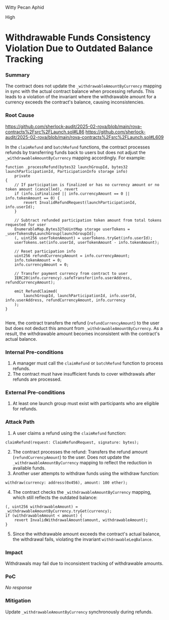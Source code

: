 Witty Pecan Aphid

High

# Withdrawable Funds Consistency Violation Due to Outdated Balance Tracking

### Summary

The  contract does not update the `_withdrawableAmountByCurrency` mapping in sync with the actual contract balance when processing refunds. This leads to a violation of the invariant where the withdrawable amount for a currency exceeds the contract's balance, causing inconsistencies.

### Root Cause

https://github.com/sherlock-audit/2025-02-rova/blob/main/rova-contracts%2Fsrc%2FLaunch.sol#L86
https://github.com/sherlock-audit/2025-02-rova/blob/main/rova-contracts%2Fsrc%2FLaunch.sol#L609

In the `claimRefund` and `batchRefund` functions, the contract processes refunds by transferring funds back to users but does not adjust the `_withdrawableAmountByCurrency` mapping accordingly. For example:
```solidity
function _processRefund(bytes32 launchGroupId, bytes32 launchParticipationId, ParticipationInfo storage info)
    private
{
    // If participation is finalized or has no currency amount or no token amount (cancelled), revert
    if (info.isFinalized || info.currencyAmount == 0 || info.tokenAmount == 0) {
        revert InvalidRefundRequest(launchParticipationId, info.userId);
    }

    // Subtract refunded participation token amount from total tokens requested for user
    EnumerableMap.Bytes32ToUintMap storage userTokens = _userTokensByLaunchGroup[launchGroupId];
    (, uint256 userTokenAmount) = userTokens.tryGet(info.userId);
    userTokens.set(info.userId, userTokenAmount - info.tokenAmount);

    // Reset participation info
    uint256 refundCurrencyAmount = info.currencyAmount;
    info.tokenAmount = 0;
    info.currencyAmount = 0;

    // Transfer payment currency from contract to user
    IERC20(info.currency).safeTransfer(info.userAddress, refundCurrencyAmount);

    emit RefundClaimed(
        launchGroupId, launchParticipationId, info.userId, info.userAddress, refundCurrencyAmount, info.currency
    );
}


```
Here, the contract transfers the refund (`refundCurrencyAmount`) to the user but does not deduct this amount from `_withdrawableAmountByCurrency`. As a result, the withdrawable amount becomes inconsistent with the contract's actual balance.

### Internal Pre-conditions

1. A manager must call the `claimRefund` or `batchRefund` function to process refunds.
2. The contract must have insufficient funds to cover withdrawals after refunds are processed.

### External Pre-conditions

1. At least one launch group must exist with participants who are eligible for refunds.

### Attack Path

1. A user claims a refund using the `claimRefund` function:
```solidity
claimRefund(request: ClaimRefundRequest, signature: bytes);
```
2. The contract processes the refund:
Transfers the refund amount (`refundCurrencyAmount`) to the user.
Does not update the `_withdrawableAmountByCurrency` mapping to reflect the reduction in available funds.
3. Another user attempts to withdraw funds using the withdraw function:
```solidity
withdraw(currency: address(0x456), amount: 100 ether);
```
4. The contract checks the `_withdrawableAmountByCurrency` mapping, which still reflects the outdated balance:

```solidity
(, uint256 withdrawableAmount) = _withdrawableAmountByCurrency.tryGet(currency);
if (withdrawableAmount < amount) {
    revert InvalidWithdrawalAmount(amount, withdrawableAmount);
}
```
5.  Since the withdrawable amount exceeds the contract's actual balance, the withdrawal fails, violating the invariant `withdrawableLeqBalance`.

### Impact

Withdrawals may fail due to inconsistent tracking of withdrawable amounts.

### PoC

_No response_

### Mitigation

Update `_withdrawableAmountByCurrency` synchronously during refunds.